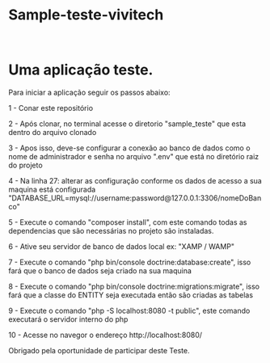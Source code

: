 # Sample-teste-vivitech



<br>

<H1>Uma aplicação teste. </H1>

<p>Para iniciar a aplicação seguir os passos abaixo:</o>
<p>1 - Conar este repositório</o>
<p>2 - Após clonar, no terminal acesse o diretorio "sample_teste" que esta dentro do arquivo clonado</o>
<p>3 - Apos isso, deve-se configurar a conexão ao banco de dados como o nome de administrador e senha no arquivo ".env" que está no diretório raiz do projeto</o>
<p>4 - Na linha 27: alterar as configuração conforme os dados de acesso a sua maquina está configurada "DATABASE_URL=mysql://username:password@127.0.0.1:3306/nomeDoBanco"</o>
<p>5 - Execute o comando "composer install", com este comando todas as dependencias que são necessárias no projeto são instaladas.</p>
<p>6 - Ative seu servidor de banco de dados local ex: "XAMP / WAMP"</p>
<p>7 - Execute o comando "php bin/console doctrine:database:create", isso fará que o banco de dados seja criado na sua maquina</p>
<p>8 - Execute o comando "php bin/console doctrine:migrations:migrate", isso fará que a classe do ENTITY seja executada então são criadas as tabelas</p>
<p>9 - Execute o comando "php -S localhost:8080 -t public", este comando executará o servidor interno do php</p>
<p>10 - Acesse no navegor o endereço http://localhost:8080/</p>


<p>Obrigado pela oportunidade de participar deste Teste. </p>